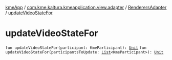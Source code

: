 [kmeApp](../../index.md) / [com.kme.kaltura.kmeapplication.view.adapter](../index.md) / [RenderersAdapter](index.md) / [updateVideoStateFor](./update-video-state-for.md)

# updateVideoStateFor

`fun updateVideoStateFor(participant: KmeParticipant): `[`Unit`](https://kotlinlang.org/api/latest/jvm/stdlib/kotlin/-unit/index.html)
`fun updateVideoStateFor(participantsToUpdate: `[`List`](https://kotlinlang.org/api/latest/jvm/stdlib/kotlin.collections/-list/index.html)`<KmeParticipant>): `[`Unit`](https://kotlinlang.org/api/latest/jvm/stdlib/kotlin/-unit/index.html)